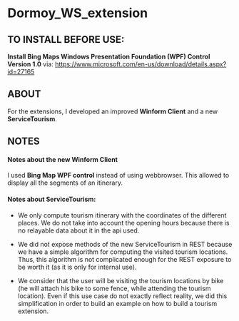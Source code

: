 # Dormoy_WS_extension

## TO INSTALL BEFORE USE:
__Install  Bing Maps Windows Presentation Foundation (WPF) Control
Version 1.0__ via: 
https://www.microsoft.com/en-us/download/details.aspx?id=27165

## ABOUT
For the extensions, I developed an improved __Winform Client__ and a new __ServiceTourism__.

## NOTES
#### Notes about the new Winform Client
I used __Bing Map WPF control__ instead of using webbrowser. This allowed to display all the segments of an itinerary.

#### Notes about ServiceTourism:

- We only compute tourism itinerary with the coordinates of the different
places. We do not take into account the opening hours because there is
no relayable data about it in the api used.

- We did not expose methods of the new ServiceTourism in REST because we
have a simple algorithm for computing the visited tourism locations. Thus,
this algorithm is not complicated enough for the REST exposure to be worth it
(as it is only for internal use).

- We consider that the user will be visiting the tourism locations by bike
(he will attach his bike to some fence, while attending the tourism location).
Even if this use case do not exactly reflect reality, we did this simplification
in order to build an example on how to build a tourism extension.
